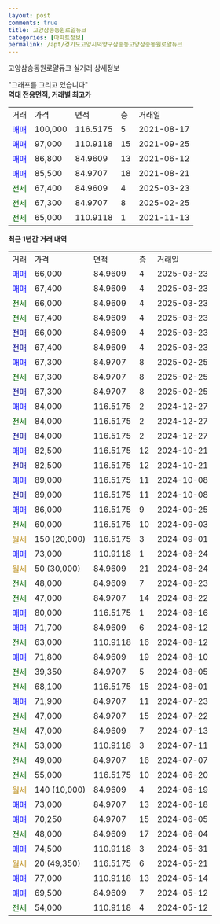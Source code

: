 ```yaml
---
layout: post
comments: true
title: 고양삼송동원로얄듀크
categories: [아파트정보]
permalink: /apt/경기도고양시덕양구삼송동고양삼송동원로얄듀크
---
```


고양삼송동원로얄듀크 실거래 상세정보

<script type="text/javascript">
  google.charts.load('current', {'packages':['line', 'corechart']});
  google.charts.setOnLoadCallback(drawChart);

  function drawChart() {
    var data = new google.visualization.DataTable();
    data.addColumn('date', '거래일');
    data.addColumn('number', "매매");
    data.addColumn('number', "전세");
    data.addColumn('number', "전매");

    data.addRows([[new Date(Date.parse("2025-03-23")), 66000, null, null], [new Date(Date.parse("2025-03-23")), 67400, null, null], [new Date(Date.parse("2025-03-23")), null, 66000, null], [new Date(Date.parse("2025-03-23")), null, 67400, null], [new Date(Date.parse("2025-03-23")), null, null, 66000], [new Date(Date.parse("2025-03-23")), null, null, 67400], [new Date(Date.parse("2025-02-25")), 67300, null, null], [new Date(Date.parse("2025-02-25")), null, 67300, null], [new Date(Date.parse("2025-02-25")), null, null, 67300], [new Date(Date.parse("2024-12-27")), 84000, null, null], [new Date(Date.parse("2024-12-27")), null, 84000, null], [new Date(Date.parse("2024-12-27")), null, null, 84000], [new Date(Date.parse("2024-10-21")), 82500, null, null], [new Date(Date.parse("2024-10-21")), null, null, 82500], [new Date(Date.parse("2024-10-08")), 89000, null, null], [new Date(Date.parse("2024-10-08")), null, null, 89000], [new Date(Date.parse("2024-09-25")), 86000, null, null], [new Date(Date.parse("2024-09-03")), null, 60000, null], [new Date(Date.parse("2024-09-01")), null, null, null], [new Date(Date.parse("2024-08-24")), 73000, null, null], [new Date(Date.parse("2024-08-24")), null, null, null], [new Date(Date.parse("2024-08-23")), null, 48000, null], [new Date(Date.parse("2024-08-22")), null, 47000, null], [new Date(Date.parse("2024-08-16")), 80000, null, null], [new Date(Date.parse("2024-08-12")), 71700, null, null], [new Date(Date.parse("2024-08-12")), null, 63000, null], [new Date(Date.parse("2024-08-10")), 71800, null, null], [new Date(Date.parse("2024-08-05")), null, 39350, null], [new Date(Date.parse("2024-08-01")), null, 68100, null], [new Date(Date.parse("2024-07-23")), 71900, null, null], [new Date(Date.parse("2024-07-22")), null, 47000, null], [new Date(Date.parse("2024-07-13")), null, 47000, null], [new Date(Date.parse("2024-07-11")), null, 53000, null], [new Date(Date.parse("2024-07-07")), null, 49000, null], [new Date(Date.parse("2024-06-20")), null, 55000, null], [new Date(Date.parse("2024-06-19")), null, null, null], [new Date(Date.parse("2024-06-18")), 73000, null, null], [new Date(Date.parse("2024-06-05")), 70250, null, null], [new Date(Date.parse("2024-06-04")), null, 48000, null], [new Date(Date.parse("2024-05-31")), 74500, null, null], [new Date(Date.parse("2024-05-21")), null, null, null], [new Date(Date.parse("2024-05-14")), 77000, null, null], [new Date(Date.parse("2024-05-12")), 69500, null, null], [new Date(Date.parse("2024-05-12")), null, 54000, null]]);

    var options = {
      hAxis: {
        format: 'yyyy/MM/dd'
      },    
      lineWidth: 0,
      pointsVisible: true,    
      title: '최근 1년간 유형별 실거래가 분포',
      legend: { position: 'bottom' }
    };

    var formatter = new google.visualization.NumberFormat({pattern:'###,###'} );
    formatter.format(data, 1);
    formatter.format(data, 2);
    
    setTimeout(function() {
        var chart = new google.visualization.LineChart(document.getElementById('columnchart_material'));
        chart.draw(data, (options));
        document.getElementById('loading').style.display = 'none';
    }, 200);
  }
</script>


<div id="loading" style="z-index:20; display: block; margin-left: 0px">"그래프를 그리고 있습니다"</div>
<div id="columnchart_material" style="width: 95%; margin-left: 0px; display: block"></div>
<!-- contents start -->
<b>역대 전용면적, 거래별 최고가</b>
<table class="sortable">
    <tr>
      <td>거래</td>
      <td>가격</td>
      <td>면적</td>
      <td>층</td>
      <td>거래일</td>
    </tr>
        <tr>
          <td><a style="color: blue">매매</a></td>
          <td>100,000</td>
          <td>116.5175</td>
          <td>5</td>
          <td>2021-08-17</td>
        </tr>            <tr>
          <td><a style="color: blue">매매</a></td>
          <td>97,000</td>
          <td>110.9118</td>
          <td>15</td>
          <td>2021-09-25</td>
        </tr>            <tr>
          <td><a style="color: blue">매매</a></td>
          <td>86,800</td>
          <td>84.9609</td>
          <td>13</td>
          <td>2021-06-12</td>
        </tr>            <tr>
          <td><a style="color: blue">매매</a></td>
          <td>85,500</td>
          <td>84.9707</td>
          <td>18</td>
          <td>2021-08-21</td>
        </tr>        
        <tr>
              <td><a style="color: darkgreen">전세</a></td>
              <td>67,400</td>
              <td>84.9609</td>
              <td>4</td>
              <td>2025-03-23</td>
            </tr>            <tr>
              <td><a style="color: darkgreen">전세</a></td>
              <td>67,300</td>
              <td>84.9707</td>
              <td>8</td>
              <td>2025-02-25</td>
            </tr>            <tr>
              <td><a style="color: darkgreen">전세</a></td>
              <td>65,000</td>
              <td>110.9118</td>
              <td>1</td>
              <td>2021-11-13</td>
            </tr>        
    
</table>

<b>최근 1년간 거래 내역</b>

<table class="sortable">
    <tr>
      <td>거래</td>
      <td>가격</td>
      <td>면적</td>
      <td>층</td>
      <td>거래일</td>
    </tr>
    <tr>
      <td><a style="color: blue">매매</a></td>
      <td>66,000</td>
      <td>84.9609</td>
      <td>4</td>
      <td>2025-03-23</td>
    </tr>          <tr>
      <td><a style="color: blue">매매</a></td>
      <td>67,400</td>
      <td>84.9609</td>
      <td>4</td>
      <td>2025-03-23</td>
    </tr>          <tr>
      <td><a style="color: darkgreen">전세</a></td>
      <td>66,000</td>
      <td>84.9609</td>
      <td>4</td>
      <td>2025-03-23</td>
    </tr>          <tr>
      <td><a style="color: darkgreen">전세</a></td>
      <td>67,400</td>
      <td>84.9609</td>
      <td>4</td>
      <td>2025-03-23</td>
    </tr>          <tr>
      <td><a style="color: darkblue">전매</a></td>
      <td>66,000</td>
      <td>84.9609</td>
      <td>4</td>
      <td>2025-03-23</td>
    </tr>          <tr>
      <td><a style="color: darkblue">전매</a></td>
      <td>67,400</td>
      <td>84.9609</td>
      <td>4</td>
      <td>2025-03-23</td>
    </tr>          <tr>
      <td><a style="color: blue">매매</a></td>
      <td>67,300</td>
      <td>84.9707</td>
      <td>8</td>
      <td>2025-02-25</td>
    </tr>          <tr>
      <td><a style="color: darkgreen">전세</a></td>
      <td>67,300</td>
      <td>84.9707</td>
      <td>8</td>
      <td>2025-02-25</td>
    </tr>          <tr>
      <td><a style="color: darkblue">전매</a></td>
      <td>67,300</td>
      <td>84.9707</td>
      <td>8</td>
      <td>2025-02-25</td>
    </tr>          <tr>
      <td><a style="color: blue">매매</a></td>
      <td>84,000</td>
      <td>116.5175</td>
      <td>2</td>
      <td>2024-12-27</td>
    </tr>          <tr>
      <td><a style="color: darkgreen">전세</a></td>
      <td>84,000</td>
      <td>116.5175</td>
      <td>2</td>
      <td>2024-12-27</td>
    </tr>          <tr>
      <td><a style="color: darkblue">전매</a></td>
      <td>84,000</td>
      <td>116.5175</td>
      <td>2</td>
      <td>2024-12-27</td>
    </tr>          <tr>
      <td><a style="color: blue">매매</a></td>
      <td>82,500</td>
      <td>116.5175</td>
      <td>12</td>
      <td>2024-10-21</td>
    </tr>          <tr>
      <td><a style="color: darkblue">전매</a></td>
      <td>82,500</td>
      <td>116.5175</td>
      <td>12</td>
      <td>2024-10-21</td>
    </tr>          <tr>
      <td><a style="color: blue">매매</a></td>
      <td>89,000</td>
      <td>116.5175</td>
      <td>11</td>
      <td>2024-10-08</td>
    </tr>          <tr>
      <td><a style="color: darkblue">전매</a></td>
      <td>89,000</td>
      <td>116.5175</td>
      <td>11</td>
      <td>2024-10-08</td>
    </tr>          <tr>
      <td><a style="color: blue">매매</a></td>
      <td>86,000</td>
      <td>116.5175</td>
      <td>9</td>
      <td>2024-09-25</td>
    </tr>          <tr>
      <td><a style="color: darkgreen">전세</a></td>
      <td>60,000</td>
      <td>116.5175</td>
      <td>10</td>
      <td>2024-09-03</td>
    </tr>          <tr>
      <td><a style="color: darkgoldenrod">월세</a></td>
      <td>150 (20,000)</td>
      <td>116.5175</td>
      <td>3</td>
      <td>2024-09-01</td>
    </tr>          <tr>
      <td><a style="color: blue">매매</a></td>
      <td>73,000</td>
      <td>110.9118</td>
      <td>1</td>
      <td>2024-08-24</td>
    </tr>          <tr>
      <td><a style="color: darkgoldenrod">월세</a></td>
      <td>50 (30,000)</td>
      <td>84.9609</td>
      <td>21</td>
      <td>2024-08-24</td>
    </tr>          <tr>
      <td><a style="color: darkgreen">전세</a></td>
      <td>48,000</td>
      <td>84.9609</td>
      <td>7</td>
      <td>2024-08-23</td>
    </tr>          <tr>
      <td><a style="color: darkgreen">전세</a></td>
      <td>47,000</td>
      <td>84.9707</td>
      <td>14</td>
      <td>2024-08-22</td>
    </tr>          <tr>
      <td><a style="color: blue">매매</a></td>
      <td>80,000</td>
      <td>116.5175</td>
      <td>1</td>
      <td>2024-08-16</td>
    </tr>          <tr>
      <td><a style="color: blue">매매</a></td>
      <td>71,700</td>
      <td>84.9609</td>
      <td>6</td>
      <td>2024-08-12</td>
    </tr>          <tr>
      <td><a style="color: darkgreen">전세</a></td>
      <td>63,000</td>
      <td>110.9118</td>
      <td>16</td>
      <td>2024-08-12</td>
    </tr>          <tr>
      <td><a style="color: blue">매매</a></td>
      <td>71,800</td>
      <td>84.9609</td>
      <td>19</td>
      <td>2024-08-10</td>
    </tr>          <tr>
      <td><a style="color: darkgreen">전세</a></td>
      <td>39,350</td>
      <td>84.9707</td>
      <td>5</td>
      <td>2024-08-05</td>
    </tr>          <tr>
      <td><a style="color: darkgreen">전세</a></td>
      <td>68,100</td>
      <td>116.5175</td>
      <td>15</td>
      <td>2024-08-01</td>
    </tr>          <tr>
      <td><a style="color: blue">매매</a></td>
      <td>71,900</td>
      <td>84.9707</td>
      <td>11</td>
      <td>2024-07-23</td>
    </tr>          <tr>
      <td><a style="color: darkgreen">전세</a></td>
      <td>47,000</td>
      <td>84.9707</td>
      <td>15</td>
      <td>2024-07-22</td>
    </tr>          <tr>
      <td><a style="color: darkgreen">전세</a></td>
      <td>47,000</td>
      <td>84.9609</td>
      <td>7</td>
      <td>2024-07-13</td>
    </tr>          <tr>
      <td><a style="color: darkgreen">전세</a></td>
      <td>53,000</td>
      <td>110.9118</td>
      <td>3</td>
      <td>2024-07-11</td>
    </tr>          <tr>
      <td><a style="color: darkgreen">전세</a></td>
      <td>49,000</td>
      <td>84.9707</td>
      <td>16</td>
      <td>2024-07-07</td>
    </tr>          <tr>
      <td><a style="color: darkgreen">전세</a></td>
      <td>55,000</td>
      <td>116.5175</td>
      <td>10</td>
      <td>2024-06-20</td>
    </tr>          <tr>
      <td><a style="color: darkgoldenrod">월세</a></td>
      <td>140 (10,000)</td>
      <td>84.9609</td>
      <td>4</td>
      <td>2024-06-19</td>
    </tr>          <tr>
      <td><a style="color: blue">매매</a></td>
      <td>73,000</td>
      <td>84.9707</td>
      <td>13</td>
      <td>2024-06-18</td>
    </tr>          <tr>
      <td><a style="color: blue">매매</a></td>
      <td>70,250</td>
      <td>84.9707</td>
      <td>15</td>
      <td>2024-06-05</td>
    </tr>          <tr>
      <td><a style="color: darkgreen">전세</a></td>
      <td>48,000</td>
      <td>84.9609</td>
      <td>17</td>
      <td>2024-06-04</td>
    </tr>          <tr>
      <td><a style="color: blue">매매</a></td>
      <td>74,500</td>
      <td>110.9118</td>
      <td>3</td>
      <td>2024-05-31</td>
    </tr>          <tr>
      <td><a style="color: darkgoldenrod">월세</a></td>
      <td>20 (49,350)</td>
      <td>116.5175</td>
      <td>6</td>
      <td>2024-05-21</td>
    </tr>          <tr>
      <td><a style="color: blue">매매</a></td>
      <td>77,000</td>
      <td>110.9118</td>
      <td>13</td>
      <td>2024-05-14</td>
    </tr>          <tr>
      <td><a style="color: blue">매매</a></td>
      <td>69,500</td>
      <td>84.9609</td>
      <td>7</td>
      <td>2024-05-12</td>
    </tr>          <tr>
      <td><a style="color: darkgreen">전세</a></td>
      <td>54,000</td>
      <td>110.9118</td>
      <td>4</td>
      <td>2024-05-12</td>
    </tr>      </table>
<!-- contents end -->    

